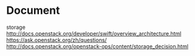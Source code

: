 # Document
storage
http://docs.openstack.org/developer/swift/overview_architecture.html
https://ask.openstack.org/zh/questions/
http://docs.openstack.org/openstack-ops/content/storage_decision.html
